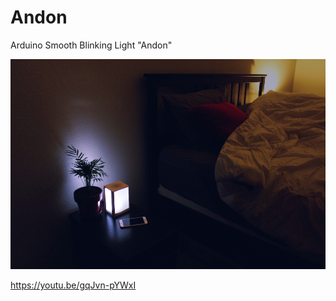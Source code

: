 # Andon
Arduino Smooth Blinking Light "Andon"

<img src="andon.jpg" />

<a href="https://youtu.be/gqJvn-pYWxI">https://youtu.be/gqJvn-pYWxI</a>
